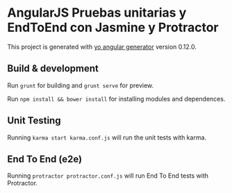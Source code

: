 # AngularJS Pruebas unitarias y EndToEnd con Jasmine y Protractor

This project is generated with [yo angular generator](https://github.com/yeoman/generator-angular)
version 0.12.0.

## Build & development

Run `grunt` for building and `grunt serve` for preview.

Run `npm install && bower install` for installing modules and dependences.

## Unit Testing

Running `karma start karma.conf.js` will run the unit tests with karma.

## End To End (e2e)

Running `protractor protractor.conf.js` will run End To End tests with Protractor.

